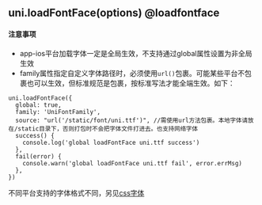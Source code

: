 ## uni.loadFontFace(options) @loadfontface

<!-- UTSAPIJSON.loadFontFace.description -->

<!-- UTSAPIJSON.loadFontFace.param -->

#### 注意事项  
- app-ios平台加载字体一定是全局生效，不支持通过global属性设置为非全局生效
- family属性指定自定义字体路径时，必须使用`url()`包裹。可能某些平台不包裹也可以生效，但标准规范是包裹，按标准写法才能全端生效。如下：
```uts
uni.loadFontFace({
  global: true,
  family: 'UniFontFamily',
  source: "url('/static/font/uni.ttf')", //需使用url方法包裹。本地字体请放在/static目录下，否则打包时不会把字体文件打进去。也支持网络字体
  success() {
    console.log('global loadFontFace uni.ttf success')
  },
  fail(error) {
    console.warn('global loadFontFace uni.ttf fail', error.errMsg)
  },
})
```

不同平台支持的字体格式不同，另见[css字体](../css/font-family.md)

<!-- UTSAPIJSON.loadFontFace.returnValue -->

<!-- UTSAPIJSON.loadFontFace.example -->

<!-- UTSAPIJSON.loadFontFace.compatibility -->

<!-- UTSAPIJSON.loadFontFace.tutorial -->

<!-- UTSAPIJSON.load-font-face.example -->

<!-- UTSAPIJSON.general_type.name -->

<!-- UTSAPIJSON.general_type.param -->
